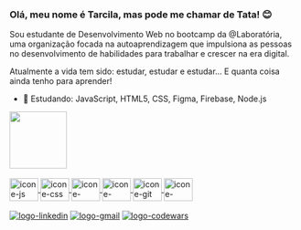 ### Olá, meu nome é Tarcila, mas pode me chamar de Tata! 😊

Sou estudante de Desenvolvimento Web no bootcamp da @Laboratória, uma organização focada na autoaprendizagem que impulsiona as pessoas no desenvolvimento de habilidades para trabalhar e crescer na era digital. 

Atualmente a vida tem sido: estudar, estudar e estudar... E quanta coisa ainda tenho para aprender!



- 🌱 Estudando: JavaScript, HTML5, CSS, Figma, Firebase, Node.js 

<div>
<a href="https://www.linkedin.com/in/tarcila-schultz/">
<img height="100em" src="https://github-readme-stats.vercel.app/api?username=TataSchultz&show_icons=true&theme=tokyonight&include_all_commits=true")/>
<!-- <img height="100em" width="40%" src="https://github-readme-stats.vercel.app/api/top-langs/?username=TataSchultz&layout=compact&langs_count=16&theme=tokyonight"/> -->
</div>

<div style="display: inline_block"><br> 
 <img align="center" alt="icone-js" height="40" width="50" src="https://cdn.jsdelivr.net/gh/devicons/devicon/icons/javascript/javascript-original.svg" />
 <img align="center" alt="icone-css" height="40" width="50" src="https://cdn.jsdelivr.net/gh/devicons/devicon/icons/css3/css3-original-wordmark.svg" />
 <img align="center" alt="icone-figma" height="40" width="50"src="https://cdn.jsdelivr.net/gh/devicons/devicon/icons/figma/figma-original.svg" />
 <img align="center" alt="icone-firebase" height="40" width="50"src="https://cdn.jsdelivr.net/gh/devicons/devicon/icons/firebase/firebase-plain-wordmark.svg" />
 <img align="center" alt="icone-git" height="40" width="50"src="https://cdn.jsdelivr.net/gh/devicons/devicon/icons/git/git-original-wordmark.svg" />
 <img align="center" alt="icone-github" height="40" width="50"src="https://cdn.jsdelivr.net/gh/devicons/devicon/icons/github/github-original-wordmark.svg" /><br>        
</div>

<div><br>  
 <a href= "https://www.linkedin.com/in/tarcila-schultz/" target="_blank"><img alt="logo-linkedin" src="https://img.shields.io/badge/LinkedIn-0077B5?style=for-the-badge&logo=linkedin&logoColor=white"></a>
 <a href= "mailto:tarcila.schultz@gmail.com" target="_blank"><img alt="logo-gmail" src="https://img.shields.io/badge/Gmail-D14836?style=for-the-badge&logo=gmail&logoColor=white" target="_blank"></a>
<a href= "https://www.codewars.com/users/TataSchultz" target="_blank"><img alt="logo-codewars" src="https://img.shields.io/badge/Codewars-B1361E?style=for-the-badge&logo=Codewars&logoColor=white" target="_blank"></a>
 



